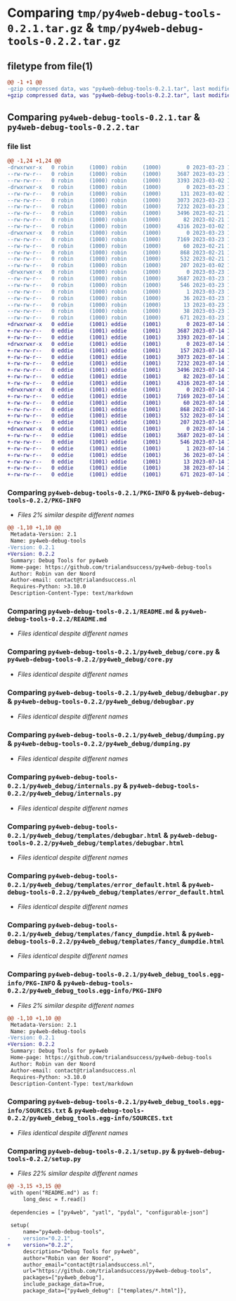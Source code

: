 # Comparing `tmp/py4web-debug-tools-0.2.1.tar.gz` & `tmp/py4web-debug-tools-0.2.2.tar.gz`

## filetype from file(1)

```diff
@@ -1 +1 @@
-gzip compressed data, was "py4web-debug-tools-0.2.1.tar", last modified: Thu Mar 23 14:07:54 2023, max compression
+gzip compressed data, was "py4web-debug-tools-0.2.2.tar", last modified: Fri Jul 14 13:59:15 2023, max compression
```

## Comparing `py4web-debug-tools-0.2.1.tar` & `py4web-debug-tools-0.2.2.tar`

### file list

```diff
@@ -1,24 +1,24 @@
-drwxrwxr-x   0 robin     (1000) robin     (1000)        0 2023-03-23 14:07:54.379701 py4web-debug-tools-0.2.1/
--rw-rw-r--   0 robin     (1000) robin     (1000)     3687 2023-03-23 14:07:54.379701 py4web-debug-tools-0.2.1/PKG-INFO
--rw-rw-r--   0 robin     (1000) robin     (1000)     3393 2023-03-02 16:27:24.000000 py4web-debug-tools-0.2.1/README.md
-drwxrwxr-x   0 robin     (1000) robin     (1000)        0 2023-03-23 14:07:54.379701 py4web-debug-tools-0.2.1/py4web_debug/
--rw-rw-r--   0 robin     (1000) robin     (1000)      131 2023-03-02 15:39:55.000000 py4web-debug-tools-0.2.1/py4web_debug/__init__.py
--rw-rw-r--   0 robin     (1000) robin     (1000)     3073 2023-03-23 14:06:41.000000 py4web-debug-tools-0.2.1/py4web_debug/core.py
--rw-rw-r--   0 robin     (1000) robin     (1000)     7232 2023-03-23 14:06:31.000000 py4web-debug-tools-0.2.1/py4web_debug/debugbar.py
--rw-rw-r--   0 robin     (1000) robin     (1000)     3496 2023-02-21 12:42:44.000000 py4web-debug-tools-0.2.1/py4web_debug/dumping.py
--rw-rw-r--   0 robin     (1000) robin     (1000)       82 2023-02-21 11:17:08.000000 py4web-debug-tools-0.2.1/py4web_debug/env.py
--rw-rw-r--   0 robin     (1000) robin     (1000)     4316 2023-03-02 16:15:42.000000 py4web-debug-tools-0.2.1/py4web_debug/internals.py
-drwxrwxr-x   0 robin     (1000) robin     (1000)        0 2023-03-23 14:07:54.379701 py4web-debug-tools-0.2.1/py4web_debug/templates/
--rw-rw-r--   0 robin     (1000) robin     (1000)     7169 2023-03-23 14:06:31.000000 py4web-debug-tools-0.2.1/py4web_debug/templates/debugbar.html
--rw-rw-r--   0 robin     (1000) robin     (1000)       60 2023-02-21 12:22:35.000000 py4web-debug-tools-0.2.1/py4web_debug/templates/dumpdie.html
--rw-rw-r--   0 robin     (1000) robin     (1000)      868 2023-02-21 12:22:15.000000 py4web-debug-tools-0.2.1/py4web_debug/templates/error_default.html
--rw-rw-r--   0 robin     (1000) robin     (1000)      532 2023-02-21 12:23:06.000000 py4web-debug-tools-0.2.1/py4web_debug/templates/fancy_dumpdie.html
--rw-rw-r--   0 robin     (1000) robin     (1000)      207 2023-03-02 15:42:15.000000 py4web-debug-tools-0.2.1/py4web_debug/wsgi.py
-drwxrwxr-x   0 robin     (1000) robin     (1000)        0 2023-03-23 14:07:54.379701 py4web-debug-tools-0.2.1/py4web_debug_tools.egg-info/
--rw-rw-r--   0 robin     (1000) robin     (1000)     3687 2023-03-23 14:07:54.000000 py4web-debug-tools-0.2.1/py4web_debug_tools.egg-info/PKG-INFO
--rw-rw-r--   0 robin     (1000) robin     (1000)      546 2023-03-23 14:07:54.000000 py4web-debug-tools-0.2.1/py4web_debug_tools.egg-info/SOURCES.txt
--rw-rw-r--   0 robin     (1000) robin     (1000)        1 2023-03-23 14:07:54.000000 py4web-debug-tools-0.2.1/py4web_debug_tools.egg-info/dependency_links.txt
--rw-rw-r--   0 robin     (1000) robin     (1000)       36 2023-03-23 14:07:54.000000 py4web-debug-tools-0.2.1/py4web_debug_tools.egg-info/requires.txt
--rw-rw-r--   0 robin     (1000) robin     (1000)       13 2023-03-23 14:07:54.000000 py4web-debug-tools-0.2.1/py4web_debug_tools.egg-info/top_level.txt
--rw-rw-r--   0 robin     (1000) robin     (1000)       38 2023-03-23 14:07:54.379701 py4web-debug-tools-0.2.1/setup.cfg
--rw-rw-r--   0 robin     (1000) robin     (1000)      671 2023-03-23 14:07:16.000000 py4web-debug-tools-0.2.1/setup.py
+drwxrwxr-x   0 eddie     (1001) eddie     (1001)        0 2023-07-14 13:59:15.885692 py4web-debug-tools-0.2.2/
+-rw-rw-r--   0 eddie     (1001) eddie     (1001)     3687 2023-07-14 13:59:15.881692 py4web-debug-tools-0.2.2/PKG-INFO
+-rw-rw-r--   0 eddie     (1001) eddie     (1001)     3393 2023-07-14 13:53:10.000000 py4web-debug-tools-0.2.2/README.md
+drwxrwxr-x   0 eddie     (1001) eddie     (1001)        0 2023-07-14 13:59:15.881692 py4web-debug-tools-0.2.2/py4web_debug/
+-rw-rw-r--   0 eddie     (1001) eddie     (1001)      157 2023-07-14 13:53:47.000000 py4web-debug-tools-0.2.2/py4web_debug/__init__.py
+-rw-rw-r--   0 eddie     (1001) eddie     (1001)     3073 2023-07-14 13:53:10.000000 py4web-debug-tools-0.2.2/py4web_debug/core.py
+-rw-rw-r--   0 eddie     (1001) eddie     (1001)     7232 2023-07-14 13:53:10.000000 py4web-debug-tools-0.2.2/py4web_debug/debugbar.py
+-rw-rw-r--   0 eddie     (1001) eddie     (1001)     3496 2023-07-14 13:53:10.000000 py4web-debug-tools-0.2.2/py4web_debug/dumping.py
+-rw-rw-r--   0 eddie     (1001) eddie     (1001)       82 2023-07-14 13:53:10.000000 py4web-debug-tools-0.2.2/py4web_debug/env.py
+-rw-rw-r--   0 eddie     (1001) eddie     (1001)     4316 2023-07-14 13:53:10.000000 py4web-debug-tools-0.2.2/py4web_debug/internals.py
+drwxrwxr-x   0 eddie     (1001) eddie     (1001)        0 2023-07-14 13:59:15.881692 py4web-debug-tools-0.2.2/py4web_debug/templates/
+-rw-rw-r--   0 eddie     (1001) eddie     (1001)     7169 2023-07-14 13:53:10.000000 py4web-debug-tools-0.2.2/py4web_debug/templates/debugbar.html
+-rw-rw-r--   0 eddie     (1001) eddie     (1001)       60 2023-07-14 13:53:10.000000 py4web-debug-tools-0.2.2/py4web_debug/templates/dumpdie.html
+-rw-rw-r--   0 eddie     (1001) eddie     (1001)      868 2023-07-14 13:53:10.000000 py4web-debug-tools-0.2.2/py4web_debug/templates/error_default.html
+-rw-rw-r--   0 eddie     (1001) eddie     (1001)      532 2023-07-14 13:53:10.000000 py4web-debug-tools-0.2.2/py4web_debug/templates/fancy_dumpdie.html
+-rw-rw-r--   0 eddie     (1001) eddie     (1001)      207 2023-07-14 13:53:10.000000 py4web-debug-tools-0.2.2/py4web_debug/wsgi.py
+drwxrwxr-x   0 eddie     (1001) eddie     (1001)        0 2023-07-14 13:59:15.881692 py4web-debug-tools-0.2.2/py4web_debug_tools.egg-info/
+-rw-rw-r--   0 eddie     (1001) eddie     (1001)     3687 2023-07-14 13:59:15.000000 py4web-debug-tools-0.2.2/py4web_debug_tools.egg-info/PKG-INFO
+-rw-rw-r--   0 eddie     (1001) eddie     (1001)      546 2023-07-14 13:59:15.000000 py4web-debug-tools-0.2.2/py4web_debug_tools.egg-info/SOURCES.txt
+-rw-rw-r--   0 eddie     (1001) eddie     (1001)        1 2023-07-14 13:59:15.000000 py4web-debug-tools-0.2.2/py4web_debug_tools.egg-info/dependency_links.txt
+-rw-rw-r--   0 eddie     (1001) eddie     (1001)       36 2023-07-14 13:59:15.000000 py4web-debug-tools-0.2.2/py4web_debug_tools.egg-info/requires.txt
+-rw-rw-r--   0 eddie     (1001) eddie     (1001)       13 2023-07-14 13:59:15.000000 py4web-debug-tools-0.2.2/py4web_debug_tools.egg-info/top_level.txt
+-rw-rw-r--   0 eddie     (1001) eddie     (1001)       38 2023-07-14 13:59:15.885692 py4web-debug-tools-0.2.2/setup.cfg
+-rw-rw-r--   0 eddie     (1001) eddie     (1001)      671 2023-07-14 13:54:29.000000 py4web-debug-tools-0.2.2/setup.py
```

### Comparing `py4web-debug-tools-0.2.1/PKG-INFO` & `py4web-debug-tools-0.2.2/PKG-INFO`

 * *Files 2% similar despite different names*

```diff
@@ -1,10 +1,10 @@
 Metadata-Version: 2.1
 Name: py4web-debug-tools
-Version: 0.2.1
+Version: 0.2.2
 Summary: Debug Tools for py4web
 Home-page: https://github.com/trialandsuccess/py4web-debug-tools
 Author: Robin van der Noord
 Author-email: contact@trialandsuccess.nl
 Requires-Python: >3.10.0
 Description-Content-Type: text/markdown
```

### Comparing `py4web-debug-tools-0.2.1/README.md` & `py4web-debug-tools-0.2.2/README.md`

 * *Files identical despite different names*

### Comparing `py4web-debug-tools-0.2.1/py4web_debug/core.py` & `py4web-debug-tools-0.2.2/py4web_debug/core.py`

 * *Files identical despite different names*

### Comparing `py4web-debug-tools-0.2.1/py4web_debug/debugbar.py` & `py4web-debug-tools-0.2.2/py4web_debug/debugbar.py`

 * *Files identical despite different names*

### Comparing `py4web-debug-tools-0.2.1/py4web_debug/dumping.py` & `py4web-debug-tools-0.2.2/py4web_debug/dumping.py`

 * *Files identical despite different names*

### Comparing `py4web-debug-tools-0.2.1/py4web_debug/internals.py` & `py4web-debug-tools-0.2.2/py4web_debug/internals.py`

 * *Files identical despite different names*

### Comparing `py4web-debug-tools-0.2.1/py4web_debug/templates/debugbar.html` & `py4web-debug-tools-0.2.2/py4web_debug/templates/debugbar.html`

 * *Files identical despite different names*

### Comparing `py4web-debug-tools-0.2.1/py4web_debug/templates/error_default.html` & `py4web-debug-tools-0.2.2/py4web_debug/templates/error_default.html`

 * *Files identical despite different names*

### Comparing `py4web-debug-tools-0.2.1/py4web_debug/templates/fancy_dumpdie.html` & `py4web-debug-tools-0.2.2/py4web_debug/templates/fancy_dumpdie.html`

 * *Files identical despite different names*

### Comparing `py4web-debug-tools-0.2.1/py4web_debug_tools.egg-info/PKG-INFO` & `py4web-debug-tools-0.2.2/py4web_debug_tools.egg-info/PKG-INFO`

 * *Files 2% similar despite different names*

```diff
@@ -1,10 +1,10 @@
 Metadata-Version: 2.1
 Name: py4web-debug-tools
-Version: 0.2.1
+Version: 0.2.2
 Summary: Debug Tools for py4web
 Home-page: https://github.com/trialandsuccess/py4web-debug-tools
 Author: Robin van der Noord
 Author-email: contact@trialandsuccess.nl
 Requires-Python: >3.10.0
 Description-Content-Type: text/markdown
```

### Comparing `py4web-debug-tools-0.2.1/py4web_debug_tools.egg-info/SOURCES.txt` & `py4web-debug-tools-0.2.2/py4web_debug_tools.egg-info/SOURCES.txt`

 * *Files identical despite different names*

### Comparing `py4web-debug-tools-0.2.1/setup.py` & `py4web-debug-tools-0.2.2/setup.py`

 * *Files 22% similar despite different names*

```diff
@@ -3,15 +3,15 @@
 with open("README.md") as f:
     long_desc = f.read()
 
 dependencies = ["py4web", "yatl", "pydal", "configurable-json"]
 
 setup(
     name="py4web-debug-tools",
-    version="0.2.1",
+    version="0.2.2",
     description="Debug Tools for py4web",
     author="Robin van der Noord",
     author_email="contact@trialandsuccess.nl",
     url="https://github.com/trialandsuccess/py4web-debug-tools",
     packages=["py4web_debug"],
     include_package_data=True,
     package_data={"py4web_debug": ["templates/*.html"]},
```

